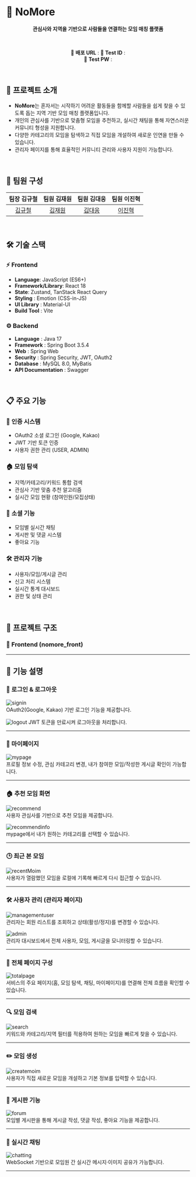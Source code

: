 # 🤝 NoMore

<div align="center">

**관심사와 지역을 기반으로 사람들을 연결하는 모임 매칭 플랫폼**

<br/>

🔗 **배포 URL** :
🧪 **Test ID** :  
🔑 **Test PW** : 

</div>

<br/>

## 📌 프로젝트 소개

- **NoMore**는 혼자서는 시작하기 어려운 활동들을 함께할 사람들을 쉽게 찾을 수 있도록 돕는 지역 기반 모임 매칭 플랫폼입니다.
- 개인의 관심사를 기반으로 맞춤형 모임을 추천하고, 실시간 채팅을 통해 자연스러운 커뮤니티 형성을 지원합니다.
- 다양한 카테고리의 모임을 탐색하고 직접 모임을 개설하여 새로운 인연을 만들 수 있습니다.
- 관리자 페이지를 통해 효율적인 커뮤니티 관리와 사용자 지원이 가능합니다.

<br/>

## 👥 팀원 구성

<div align="center">

| **팀장 김규철** | **팀원 김재원** | **팀원 김대웅** | **팀원 이진혁** |
| :-------------: | :-------------: | :-------------: | :-------------: |
| [김규철](https://github.com/kimkyuchul0728) | [김재원](https://github.com/jaewon112) | [김대웅](https://github.com/Deaung) | [이진혁](https://github.com/jin9358) |

</div>

<br/>

## 🛠️ 기술 스택

### ⚡ Frontend
- **Language**: JavaScript (ES6+)
- **Framework/Library**: React 18
- **State**: Zustand, TanStack React Query
- **Styling** : Emotion (CSS-in-JS)
- **UI Library** : Material-UI
- **Build Tool** : Vite

### ⚙️ Backend  
- **Language** : Java 17
- **Framework** : Spring Boot 3.5.4
- **Web** : Spring Web
- **Security** : Spring Security, JWT, OAuth2
- **Database** : MySQL 8.0, MyBatis
- **API Documentation** : Swagger

<br/>

## 📋 주요 기능

### 🔐 **인증 시스템**
- OAuth2 소셜 로그인 (Google, Kakao)
- JWT 기반 토큰 인증
- 사용자 권한 관리 (USER, ADMIN)

### 🏠 **모임 탐색**
- 지역/카테고리/키워드 통합 검색
- 관심사 기반 맞춤 추천 알고리즘
- 실시간 모임 현황 (참여인원/모집상태)

### 💬 **소셜 기능**  
- 모임별 실시간 채팅
- 게시판 및 댓글 시스템
- 좋아요 기능

### 🛠️ **관리자 기능**
- 사용자/모임/게시글 관리
- 신고 처리 시스템
- 실시간 통계 대시보드
- 권한 및 상태 관리

<br/>

## 📁 프로젝트 구조

### 🎨 Frontend (nomore_front)

---

## 📱 기능 설명

### 🔐 로그인 & 로그아웃
![signin](./assets/1_signin.gif)   
OAuth2(Google, Kakao) 기반 로그인 기능을 제공합니다.

![logout](./assets/2_logout.gif)
JWT 토큰을 만료시켜 로그아웃을 처리합니다.

---

### 👤 마이페이지
![mypage](./assets/3_mypage.gif)  
프로필 정보 수정, 관심 카테고리 변경, 내가 참여한 모임/작성한 게시글 확인이 가능합니다.

---

### 🏠 추천 모임 화면
![recommend](./assets/4_recommend.png)  
사용자 관심사를 기반으로 추천 모임을 제공합니다.

![recommendinfo](./assets/4_recommendinfo.png)  
mypage에서 내가 원하는 카테고리를 선택할 수 있습니다.

---

### 🕒 최근 본 모임
![recentMoim](./assets/5_recentMoim.gif)  
사용자가 열람했던 모임을 로컬에 기록해 빠르게 다시 접근할 수 있습니다.

---

### 🛠️ 사용자 관리 (관리자 페이지)
![managementuser](./assets/6_managementuser.gif)  
관리자는 회원 리스트를 조회하고 상태(활성/정지)를 변경할 수 있습니다.

![admin](./assets/7_admin.png)  
관리자 대시보드에서 전체 사용자, 모임, 게시글을 모니터링할 수 있습니다.

---

### 📄 전체 페이지 구성
![totalpage](./assets/8_totalpage.gif)  
서비스의 주요 페이지(홈, 모임 탐색, 채팅, 마이페이지)를 연결해 전체 흐름을 확인할 수 있습니다.

---

### 🔍 모임 검색
![search](./assets/9_search.gif)  
키워드와 카테고리/지역 필터를 적용하여 원하는 모임을 빠르게 찾을 수 있습니다.

---

### ✏️ 모임 생성
![createmoim](./assets/10_createmoim.gif)  
사용자가 직접 새로운 모임을 개설하고 기본 정보를 입력할 수 있습니다.

---

### 📌 게시판 기능
![forum](./assets/11_forum.gif)  
모임별 게시판을 통해 게시글 작성, 댓글 작성, 좋아요 기능을 제공합니다.

---

### 💬 실시간 채팅
![chatting](./assets/12_chatting.gif)  
WebSocket 기반으로 모임원 간 실시간 메시지·이미지 공유가 가능합니다.

---